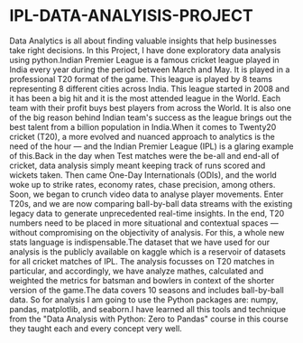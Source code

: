 # IPL-DATA-ANALYISIS-PROJECT
Data Analytics is all about finding valuable insights that help businesses take right decisions. In this Project, I have done exploratory data analysis using python.Indian Premier League is a famous cricket league played in India every year during the period between March and May. It is played in a professional T20 format of the game. This league is played by 8 teams representing 8 different cities across India. This league started in 2008 and it has been a big hit and it is the most attended league in the World. Each team with their profit buys best players from across the World. It is also one of the big reason behind Indian team's success as the league brings out the best talent from a billion population in India.When it comes to Twenty20 cricket (T20), a more evolved and nuanced approach to analytics is the need of the hour — and the Indian Premier League (IPL) is a glaring example of this.Back in the day when Test matches were the be-all and end-all of cricket, data analysis simply meant keeping track of runs scored and wickets taken. Then came One-Day Internationals (ODIs), and the world woke up to strike rates, economy rates, chase precision, among others. Soon, we began to crunch video data to analyse player movements. Enter T20s, and we are now comparing ball-by-ball data streams with the existing legacy data to generate unprecedented real-time insights. In the end, T20 numbers need to be placed in more situational and contextual spaces — without compromising on the objectivity of analysis. For this, a whole new stats language is indispensable.The dataset that we have used for our analysis is the publicly available on kaggle which is a reservoir of datasets for all cricket matches of IPL. The analysis focusses on T20 matches in particular, and accordingly, we have analyze mathes, calculated and weighted the metrics for batsman and bowlers in context of the shorter version of the game.The data covers 10 seasons and includes ball-by-ball data. So for analysis I am going to use the Python packages are: numpy, pandas, matplotlib, and seaborn.I have learned all this tools and technique from the "Data Analysis with Python: Zero to Pandas" course in this course they taught each and every concept very well.
